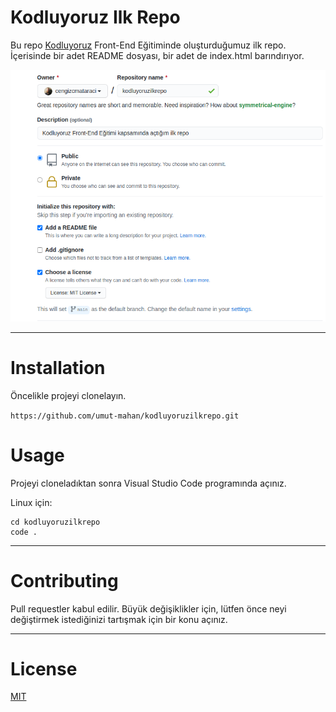 # Kodluyoruz Ilk Repo

Bu repo [Kodluyoruz](www.kodluyoruz.org) Front-End Eğitiminde oluşturduğumuz ilk repo. İçerisinde bir adet README dosyası, bir adet de index.html barındırıyor.


![Proje Resmi](https://raw.githubusercontent.com/Kodluyoruz/taskforce/main/git/odev1/figures/github.png)


---


# Installation

Öncelikle projeyi clonelayın.

` https://github.com/umut-mahan/kodluyoruzilkrepo.git `

# Usage

Projeyi cloneladıktan sonra Visual Studio Code programında açınız.

Linux için:

```
cd kodluyoruzilkrepo
code .
```
---

# Contributing

Pull requestler kabul edilir. Büyük değişiklikler için, lütfen önce neyi değiştirmek istediğinizi tartışmak için bir konu açınız.

---

# License

[MIT](https://choosealicense.com/licenses/mit/)